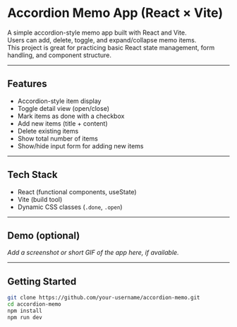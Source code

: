# Accordion Memo App (React × Vite)

A simple accordion-style memo app built with React and Vite.  
Users can add, delete, toggle, and expand/collapse memo items.  
This project is great for practicing basic React state management, form handling, and component structure.

---

## Features

- Accordion-style item display
- Toggle detail view (open/close)
- Mark items as done with a checkbox
- Add new items (title + content)
- Delete existing items
- Show total number of items
- Show/hide input form for adding new items

---

## Tech Stack

- React (functional components, useState)
- Vite (build tool)
- Dynamic CSS classes (`.done`, `.open`)

---

## Demo (optional)

_Add a screenshot or short GIF of the app here, if available._

---

## Getting Started

```bash
git clone https://github.com/your-username/accordion-memo.git
cd accordion-memo
npm install
npm run dev
```
